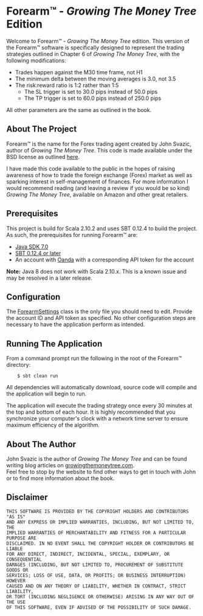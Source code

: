 # Forearm&trade; - <i>Growing The Money Tree</i> Edition

Welcome to Forearm&trade; - *Growing The Money Tree* edition.  This version of the Forearm&trade; software is specifically designed
to represent the trading strategies outlined in Chapter 6 of *Growing The Money Tree*, with the following modifications:

* Trades happen against the M30 time frame, not H1
* The minimum delta between the moving averages is 3.0, not 3.5
* The risk:reward ratio is 1:2 rather than 1:5
  * The SL trigger is set to 30.0 pips instead of  50.0 pips
  * The TP trigger is set to 60.0 pips instead of 250.0 pips
  
All other parameters are the same as outlined in the book.

## About The Project
Forearm&trade; is the name for the Forex trading agent created by John Svazic, author of *Growing The Money Tree*.  This code is made 
available under the BSD license as outlined [here](LICENSE).

I have made this code available to the public in the hopes of raising awareness of how to trade the foreign exchange (Forex) market as well
as sparking interest in self-management of finances.  For more information I would recommend reading (and leaving a review if you would
be so kind) *Growing The Money Tree*, available on Amazon and other great retailers.

## Prerequisites
This project is build for Scala 2.10.2 and uses SBT 0.12.4 to build the project.  As such, the prerequisites for running Forearm&trade; are:

* [Java SDK 7.0](http://www.oracle.com/technetwork/java/index.html)
* [SBT 0.12.4 or later](http://www.scala-sbt.org/)
* An account with [Oanda](http://fxtrade.oanda.com/) with a corresponding API token for the account

**Note:** Java 8 does not work with Scala 2.10.x.  This is a known issue and may be resolved in a later release.

## Configuration
The [ForearmSettings](src/main/scala/com/arm/forearm/ForearmSettings.scala) class is the only file you should need to edit.  Provide the 
account ID and API token as specified.  No other configuration steps are necessary to have the application perform as intended.

## Running The Application
From a command prompt run the following in the root of the Forearm&trade; directory:

        $ sbt clean run
    
All dependencies will automatically download, source code will compile and the application will begin to run.

The application will execute the trading strategy once every 30 minutes at the top and bottom of each hour.  It is highly recommended that
you synchronize your computer's clock with a network time server to ensure maximum efficiency of the algorithm.   

## About The Author
John Svazic is the author of *Growing The Money Tree* and can be found writing blog articles on [growingthemoneytree.com](http://www.growingthemoneytree.com).  
Feel free to stop by the website to find other ways to get in touch with John or to find more information about the book. 

## Disclaimer
    THIS SOFTWARE IS PROVIDED BY THE COPYRIGHT HOLDERS AND CONTRIBUTORS "AS IS" 
    AND ANY EXPRESS OR IMPLIED WARRANTIES, INCLUDING, BUT NOT LIMITED TO, THE 
	IMPLIED WARRANTIES OF MERCHANTABILITY AND FITNESS FOR A PARTICULAR PURPOSE ARE
	DISCLAIMED. IN NO EVENT SHALL THE COPYRIGHT HOLDER OR CONTRIBUTORS BE LIABLE 
	FOR ANY DIRECT, INDIRECT, INCIDENTAL, SPECIAL, EXEMPLARY, OR CONSEQUENTIAL 
	DAMAGES (INCLUDING, BUT NOT LIMITED TO, PROCUREMENT OF SUBSTITUTE GOODS OR 
	SERVICES; LOSS OF USE, DATA, OR PROFITS; OR BUSINESS INTERRUPTION) HOWEVER 
	CAUSED AND ON ANY THEORY OF LIABILITY, WHETHER IN CONTRACT, STRICT LIABILITY, 
	OR TORT (INCLUDING NEGLIGENCE OR OTHERWISE) ARISING IN ANY WAY OUT OF THE USE 
	OF THIS SOFTWARE, EVEN IF ADVISED OF THE POSSIBILITY OF SUCH DAMAGE.